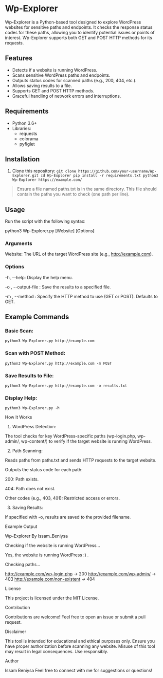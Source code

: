 # Wp-Explorer

<p>
  Wp-Explorer is a Python-based tool designed to explore WordPress websites for sensitive paths and endpoints. It checks the response status codes for
  these paths, allowing you to identify potential issues or points of interest. Wp-Explorer supports both GET and POST HTTP methods for its requests.
</p>

## Features

- Detects if a website is running WordPress.
- Scans sensitive WordPress paths and endpoints.
- Outputs status codes for scanned paths (e.g., 200, 404, etc.).
- Allows saving results to a file.
- Supports GET and POST HTTP methods.
- Graceful handling of network errors and interruptions.



## Requirements

- Python 3.6+
- Libraries:
  - requests
  - colorama
  - pyfiglet



## Installation

1. Clone this repository:
   `
   git clone https://github.com/your-username/Wp-Explorer.git
   cd Wp-Explorer
   pip install -r requirements.txt
   python3 Wp-Explorer https://example.com/
   `

> Ensure a file named paths.txt is in the same directory. This file should contain the paths you want to check (one path per line).


 

## Usage

Run the script with the following syntax:

python3 Wp-Explorer.py [Website] [Options]

### Arguments

Website: The URL of the target WordPress site (e.g., http://example.com).


### Options

-h, --help: Display the help menu.

-o <filename>, --output-file <filename>: Save the results to a specified file.

-m <method>, --method <method>: Specify the HTTP method to use (GET or POST). Defaults to GET.


## Example Commands

### Basic Scan:

`python3 Wp-Explorer.py http://example.com`

### Scan with POST Method:

`python3 Wp-Explorer.py http://example.com -m POST`

### Save Results to File:

`python3 Wp-Explorer.py http://example.com -o results.txt`

### Display Help:

`python3 Wp-Explorer.py -h`



 

How It Works

1. WordPress Detection:

The tool checks for key WordPress-specific paths (wp-login.php, wp-admin/, wp-content/) to verify if the target website is running WordPress.



2. Path Scanning:

Reads paths from paths.txt and sends HTTP requests to the target website.

Outputs the status code for each path:

200: Path exists.

404: Path does not exist.

Other codes (e.g., 403, 401): Restricted access or errors.




3. Saving Results:

If specified with -o, results are saved to the provided filename.





 

Example Output

Wp-Explorer
By Issam_Beniysa

Checking if the website is running WordPress...

Yes, the website is running WordPress :) .

Checking paths...

http://example.com/wp-login.php -> 200
http://example.com/wp-admin/ -> 403
http://example.com/non-existent -> 404


 

License

This project is licensed under the MIT License.


 

Contribution

Contributions are welcome! Feel free to open an issue or submit a pull request.


 

Disclaimer

This tool is intended for educational and ethical purposes only. Ensure you have proper authorization before scanning any website. Misuse of this tool may result in legal consequences. Use responsibly.


 

Author

Issam Beniysa
Feel free to connect with me for suggestions or questions!

